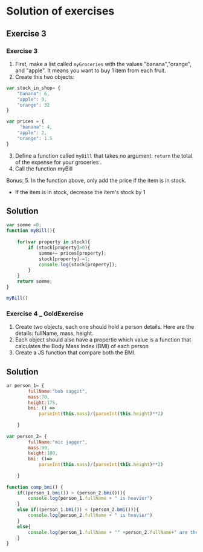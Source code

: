 # Solution of exercises

## Exercise 3

###  Exercise 3
1. First, make a list called `myGroceries` with the values "banana","orange", and "apple".  It means you want to buy 1 item from each fruit.
2. Create this two objects: 

```javascript
var stock_in_shop= { 
    "banana": 6, 
    "apple": 0, 
    "orange": 32 
}  

var prices = {    
     "banana": 4, 
    "apple": 2, 
    "orange": 1.5 
} 
```

3. Define a function called `myBill` that takes no argument. `return` the total of the expense for your groceries .
4. Call the function myBill 

Bonus: 
5. In the function above, only add the price if the item is in stock. 
* If the item is in stock, decrease the item's stock by 1

## Solution

```javascript
var somme =0;
function myBill(){
    
    for(var property in stock){
        if (stock[property]>0){
            somme+= prices[property];
            stock[property]-=1;
            console.log(stock[property]);
        }
    }
    return somme;
}

myBill()
```

###  Exercise 4 _ **GoldExercise**
1. Create two objects, each one should hold a person details. Here are the details:  fullName, mass, height.
2. Each object should also have a propertie which value is a function that calculates the Body Mass Index (BMI) of each person
3. Create a JS function that compare both the BMI. 


## Solution

```javascript
ar person_1= {
        fullName:"bob saggit",
        mass:70, 
        height:175,
        bmi: () =>
            parseInt(this.mass)/(parseInt(this.height)**2)
        
    }
​
var person_2= {
        fullName:"mic jagger",
        mass:90, 
        height:180,
        bmi: ()=>
            parseInt(this.mass)/(parseInt(this.height)**2)
        
    }
​
function comp_bmi() {
    if((person_1.bmi()) > (person_2.bmi())){
        console.log(person_1.fullName + " is heavier")
    }
    else if((person_1.bmi()) < (person_2.bmi())){
        console.log(person_2.fullName + " is heavier")
    }
    else{
        console.log(person_1.fullName + "" +person_2.fullName+" are the same")
    }
}

```